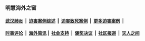 
### 明慧海外之窗

####  [武汉肺炎](indexes/365.md?t=02210500) &nbsp;|&nbsp;  [迫害案例综述](indexes/328.md?t=02210500) &nbsp;|&nbsp; [迫害致死案例](indexes/277.md?t=02210500)  &nbsp;|&nbsp; [更多迫害案例](indexes/81.md?t=02210500)  &nbsp;|&nbsp; 
####  [时事评论](indexes/19.md?t=02210500) &nbsp;|&nbsp; [海外简讯](indexes/245.md?t=02210500)&nbsp;|&nbsp;  [社会支持](indexes/140.md?t=02210500) &nbsp;|&nbsp; [褒奖决议](indexes/282.md?t=02210500) &nbsp;|&nbsp; [社区报道](indexes/91.md?t=02210500)  &nbsp;|&nbsp; [天人之间](indexes/78.md?t=02210500) 

